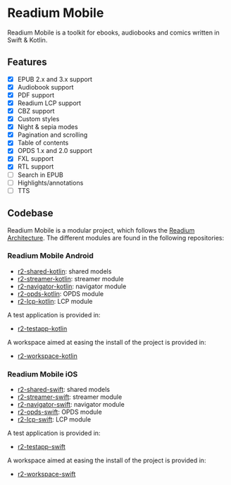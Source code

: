 # Readium Mobile

Readium Mobile is a toolkit for ebooks, audiobooks and comics written in Swift &amp; Kotlin.

## Features

- [x] EPUB 2.x and 3.x support
- [x] Audiobook support
- [x] PDF support
- [x] Readium LCP support
- [x] CBZ support
- [x] Custom styles
- [x] Night & sepia modes
- [x] Pagination and scrolling
- [x] Table of contents
- [x] OPDS 1.x and 2.0 support
- [x] FXL support
- [x] RTL support
- [ ] Search in EPUB
- [ ] Highlights/annotations
- [ ] TTS

## Codebase

Readium Mobile is a modular project, which follows the [Readium Architecture](https://github.com/readium/architecture). The different modules are found in the following repositories: 

### Readium Mobile Android

- [r2-shared-kotlin](https://github.com/readium/r2-shared-kotlin): shared models
- [r2-streamer-kotlin](https://github.com/readium/r2-streamer-kotlin): streamer module
- [r2-navigator-kotlin](https://github.com/readium/r2-navigator-kotlin): navigator module
- [r2-opds-kotlin](https://github.com/readium/r2-opds-kotlin): OPDS module
- [r2-lcp-kotlin](https://github.com/readium/r2-lcp-kotlin): LCP module

A test application is provided in:
- [r2-testapp-kotlin](https://github.com/readium/r2-testapp-kotlin)

A workspace aimed at easing the install of the project is provided in:
- [r2-workspace-kotlin](https://github.com/readium/r2-workspace-kotlin)

### Readium Mobile iOS

- [r2-shared-swift](https://github.com/readium/r2-shared-swift): shared models
- [r2-streamer-swift](https://github.com/readium/r2-streamer-swift): streamer module
- [r2-navigator-swift](https://github.com/readium/r2-navigator-swift): navigator module
- [r2-opds-swift](https://github.com/readium/r2-opds-swift): OPDS module
- [r2-lcp-swift](https://github.com/readium/r2-lcp-swift): LCP module

A test application is provided in:
- [r2-testapp-swift](https://github.com/readium/r2-testapp-swift)

A workspace aimed at easing the install of the project is provided in:
- [r2-workspace-swift](https://github.com/readium/r2-workspace-swift)
